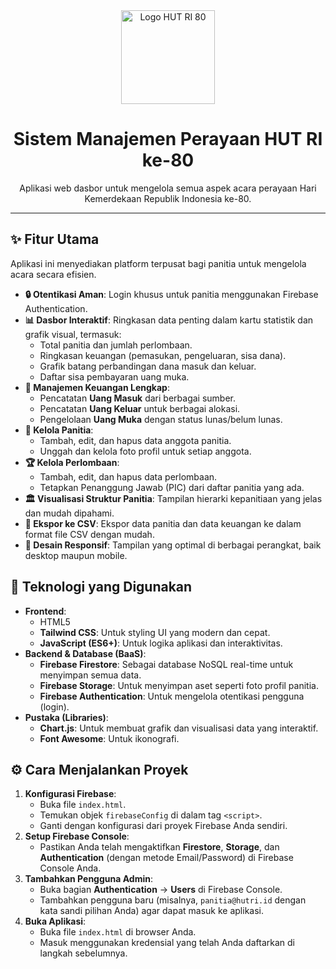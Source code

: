 <div align="center">
  <img src="https://i.ibb.co/zV4HhFq/logo-hut-ri-80.png" alt="Logo HUT RI 80" width="150">
  <h1 align="center">Sistem Manajemen Perayaan HUT RI ke-80</h1>
  <p align="center">
    Aplikasi web dasbor untuk mengelola semua aspek acara perayaan Hari Kemerdekaan Republik Indonesia ke-80.
  </p>
</div>

---

## ✨ Fitur Utama

Aplikasi ini menyediakan platform terpusat bagi panitia untuk mengelola acara secara efisien.

- **🔒 Otentikasi Aman**: Login khusus untuk panitia menggunakan Firebase Authentication.
- **📊 Dasbor Interaktif**: Ringkasan data penting dalam kartu statistik dan grafik visual, termasuk:
  - Total panitia dan jumlah perlombaan.
  - Ringkasan keuangan (pemasukan, pengeluaran, sisa dana).
  - Grafik batang perbandingan dana masuk dan keluar.
  - Daftar sisa pembayaran uang muka.
- **💸 Manajemen Keuangan Lengkap**:
  - Pencatatan **Uang Masuk** dari berbagai sumber.
  - Pencatatan **Uang Keluar** untuk berbagai alokasi.
  - Pengelolaan **Uang Muka** dengan status lunas/belum lunas.
- **👥 Kelola Panitia**:
  - Tambah, edit, dan hapus data anggota panitia.
  - Unggah dan kelola foto profil untuk setiap anggota.
- **🏆 Kelola Perlombaan**:
  - Tambah, edit, dan hapus data perlombaan.
  - Tetapkan Penanggung Jawab (PIC) dari daftar panitia yang ada.
- **🏛️ Visualisasi Struktur Panitia**: Tampilan hierarki kepanitiaan yang jelas dan mudah dipahami.
- **📄 Ekspor ke CSV**: Ekspor data panitia dan data keuangan ke dalam format file CSV dengan mudah.
- **📱 Desain Responsif**: Tampilan yang optimal di berbagai perangkat, baik desktop maupun mobile.

## 🚀 Teknologi yang Digunakan

- **Frontend**:
  - HTML5
  - **Tailwind CSS**: Untuk styling UI yang modern dan cepat.
  - **JavaScript (ES6+)**: Untuk logika aplikasi dan interaktivitas.
- **Backend & Database (BaaS)**:
  - **Firebase Firestore**: Sebagai database NoSQL real-time untuk menyimpan semua data.
  - **Firebase Storage**: Untuk menyimpan aset seperti foto profil panitia.
  - **Firebase Authentication**: Untuk mengelola otentikasi pengguna (login).
- **Pustaka (Libraries)**:
  - **Chart.js**: Untuk membuat grafik dan visualisasi data yang interaktif.
  - **Font Awesome**: Untuk ikonografi.

## ⚙️ Cara Menjalankan Proyek

1.  **Konfigurasi Firebase**:
    - Buka file `index.html`.
    - Temukan objek `firebaseConfig` di dalam tag `<script>`.
    - Ganti dengan konfigurasi dari proyek Firebase Anda sendiri.
2.  **Setup Firebase Console**:
    - Pastikan Anda telah mengaktifkan **Firestore**, **Storage**, dan **Authentication** (dengan metode Email/Password) di Firebase Console Anda.
3.  **Tambahkan Pengguna Admin**:
    - Buka bagian **Authentication** -> **Users** di Firebase Console.
    - Tambahkan pengguna baru (misalnya, `panitia@hutri.id` dengan kata sandi pilihan Anda) agar dapat masuk ke aplikasi.
4.  **Buka Aplikasi**:
    - Buka file `index.html` di browser Anda.
    - Masuk menggunakan kredensial yang telah Anda daftarkan di langkah sebelumnya.

